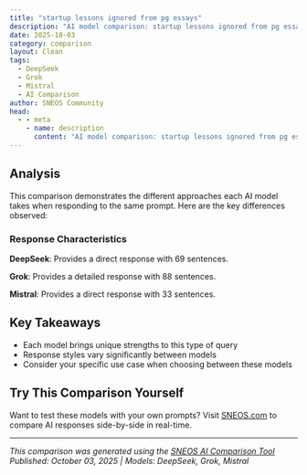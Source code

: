 ```yaml
---
title: "startup lessons ignored from pg essays"
description: "AI model comparison: startup lessons ignored from pg essays..."
date: 2025-10-03
category: comparison
layout: Clean
tags:
  - DeepSeek
  - Grok
  - Mistral
  - AI Comparison
author: SNEOS Community
head:
  - - meta
    - name: description
      content: "AI model comparison: startup lessons ignored from pg essays..."
---
```


<ChatComparison
  title="startup lessons ignored from pg essays"
  prompt="startup lessons ignored from pg essays"
  :responses='{"DeepSeek": "Of course. This is a fantastic exercise. Paul Graham\u0027s essays are a cornerstone of startup wisdom, but their true power is revealed not in reading them, but in *applying* their lessons. Founders often intellectually agree with the points while behaviorally ignoring them, usually because the lessons run counter to human nature.\n\nHere are the most commonly ignored lessons from PG\u0027s essays, and *why* they\u0027re so hard to follow.\n\n### 1. \u0022Do Things That Don\u0027t Scale\u0022 (The Manual Labor Fallacy)\n* **The Lesson:** In the earliest days, you should recruit users manually and do wildly inefficient things to make them happy. This is the only way to truly understand their needs and create a product they love.\n* **Why It\u0027s Ignored:** It feels like a distraction from \u0022real work\u0022 (coding, building infrastructure). Founders, especially technical ones, want to build a system that scales from day one. They fear being overwhelmed if they get traction without scalable processes in place. It\u0027s also emotionally taxing and feels menial.\n* **The Consequence:** They build a \u0022scalable\u0022 product that nobody wants. They miss the crucial, nuanced feedback that comes from manually onboarding users, handling their support queries, and hearing their complaints directly. The product remains generic and fails to achieve true product-market fit.\n\n### 2. \u0022It\u0027s Better to Have 100 People Who Love You Than a Million Who Kinda Like You\u0022 (The Vanity Metric Trap)\n* **The Lesson:** Depth of engagement is infinitely more important than breadth in the beginning. A small group of fanatical users is the signal of a strong foundation.\n* **Why It\u0027s Ignored:** Vanity metrics (total downloads, registered users, page views) are easy to report to investors and peers. They provide a quick ego boost. Focusing on a tiny, niche group can feel like you\u0027re building something small and insignificant. The fear is \u0022what if this is all we ever have?\u0022\n* **The Consequence:** Startups optimize for the wrong things\u2014shallow growth hacks instead of profound value. They end up with a leaky bucket: a high volume of sign-ups but no real engagement or loyalty, making the business unsustainable.\n\n### 3. \u0022The Top Idea in Your Mind\u0022 (The Distraction Problem)\n* **The Lesson:** Your best work will be on the problem that is consistently at the top of your mind. You should structure your life to keep the most important startup problems in that slot.\n* **Why It\u0027s Ignored:** Founders are bombarded with \u0022urgent but unimportant\u0022 tasks: investor emails, administrative paperwork, recruiting, PR opportunities, and conference invites. These tasks provide a false sense of productivity. Deep, unstructured thinking about the core problem feels unproductive in comparison.\n* **The Consequence:** The startup becomes reactive. It drifts, chasing opportunities and putting out fires, but never makes the fundamental, breakthrough improvements to its product or strategy. The competition that *is* thinking deeply pulls ahead.\n\n### 4. \u0022Default Alive or Default Dead?\u0022 (The Runway Delusion)\n* **The Lesson:** You should know at all times whether you are \u0022default alive\u0022 (on a path to profitability before you run out of cash) or \u0022default dead\u0022 (on a path to failure without some change).\n* **Why It\u0027s Ignored:** It\u0027s terrifying to confront this math. Founders are optimistic by nature and assume a future fundraise is a certainty. They burn cash on hiring and marketing, believing it will accelerate growth enough to attract the next round. Doing the math feels like admitting a lack of faith.\n* **The Consequence:** A sudden, panicked crisis when fundraising doesn\u0027t materialize. They are forced to make desperate, often fatal cuts (e.g., firing good people they never should have hired) instead of making calm, strategic adjustments months earlier.\n\n### 5. \u0022Write Simply\u0022 (The Obscurity Mask)\n* **The Lesson:** If you cannot explain your business clearly and concisely, it\u0027s a sign you don\u0027t understand it yourself. Muddled writing reflects muddled thinking.\n* **Why It\u0027s Ignored:** Founders often use jargon and complex language to sound more impressive or to mask the fact that their idea is not yet well-defined. They fear that a simple description will make their idea seem trivial or easy to copy.\n* **The Consequence:** They fail to recruit the best people, confuse early adopters, and get passed over by investors who can\u0027t figure out what they do. A simple, compelling narrative is a massive competitive advantage that they forgo.\n\n### 6. \u0022The Power of the Marginal User\u0022 (The Loudest Voice Fallacy)\n* **The Lesson:** Pay the most attention to the users who are *just* adopting your product, not necessarily your loudest or most demanding existing users. They represent the path to growth.\n* **Why It\u0027s Ignored:** It\u0027s human nature to cater to the squeaky wheel. Your earliest users feel like family, and their feedback is loud and specific. Ignoring them feels like a betrayal. The needs of the hypothetical \u0022next user\u0022 are abstract and silent.\n* **The Consequence:** The product becomes over-optimized for a small, insular group of power users. It becomes more complex and less accessible to the broader market, ultimately capping its growth.\n\n### 7. \u0022How to Lose\u0022 (The Death by a Thousand Cuts)\n* **The Lesson:** Startups don\u0027t usually die from one catastrophic blow. They die from a slow accumulation of demoralizing setbacks, technical debt, and internal disputes that drain the founders\u0027 will to continue.\n* **Why It\u0027s Ignored:** Founders are prepared for a dramatic, movie-style failure. They are not prepared for the slow, grinding exhaustion of a startup that is neither a roaring success nor an obvious failure. It\u0027s easier to blame a single event than to admit to a gradual loss of conviction.\n* **The Consequence:** Founders give up when they could have persevered. They don\u0027t recognize that the real battle is a psychological one against their own declining morale and the accumulation of small, unaddressed problems.\n\n### The Common Thread: The Conflict with Instinct\n\nUltimately, these lessons are ignored because they require founders to act *counter-intuitively*:\n\n* **Inefficiency over Scalability**\n* **Depth over Breadth**\n* **Focus over Reactivity**\n* **Pragmatic Pessimism over Blind Optimism**\n* **Clarity over Complexity**\n* **The Future User over the Loudest User**\n* **Psychological Stamina over Dramatic Heroism**\n\nThe startups that succeed are not the ones who have read the essays, but the ones who have the courage and discipline to live by their uncomfortable truths.", "Grok": "Paul Graham (PG), a co-founder of Y Combinator and a prolific essayist, has written extensively on startups, entrepreneurship, and life lessons. Many of his insights are considered gospel in the startup community, yet some lessons from his essays are frequently ignored or misunderstood by founders. Below are key lessons from PG\u0027s essays that startups often overlook, along with explanations of why they are ignored and their potential consequences:\n\n---\n\n### 1. **Focus on a Niche and Solve a Real Problem (\u0022Do Things That Don\u0027t Scale\u0022)**\n - **Lesson:** In his essay *\u0022Do Things That Don\u0027t Scale,\u0022* PG emphasizes the importance of starting with a small, specific niche and solving a real, painful problem for a few users before scaling. He argues that early-stage startups should prioritize manual, unscalable processes to deeply understand their users and build something they truly need.\n - **Why It\u0027s Ignored:** Many founders are seduced by the idea of building for a massive market from day one. They focus on shiny, scalable tech or broad ideas rather than narrowing down to a specific problem. This often stems from the fear of \u0022missing out\u0022 on a bigger opportunity or pressure from investors to think big.\n - **Consequence:** Startups that skip this step often build products that lack product-market fit. Without a deep connection to a small group of users, they struggle to iterate effectively and end up with solutions that don\u2019t resonate with anyone.\n\n---\n\n### 2. **Build Something People Want (\u0022How to Get Startup Ideas\u0022)**\n - **Lesson:** In *\u0022How to Get Startup Ideas,\u0022* PG stresses that the best startup ideas come from noticing problems in your own life or in the lives of people around you. The goal is to build something people *want,* not something you think they *should* want. He advises founders to \u0022live in the future\u0022 by adopting cutting-edge technologies or trends early to spot opportunities.\n - **Why It\u0027s Ignored:** Founders often chase trends or copy existing successful startups without understanding the underlying user need. They may also over-rely on market research or abstract ideation rather than personal experience or direct user feedback.\n - **Consequence:** Products built without a genuine understanding of user desires often fail to gain traction. Founders waste time and resources on ideas that sound good on paper but don\u2019t address real pain points.\n\n---\n\n### 3. **Speed Over Perfection (\u0022The 18 Mistakes That Kill Startups\u0022)**\n - **Lesson:** In *\u0022The 18 Mistakes That Kill Startups,\u0022* PG lists \u0022not making something users want\u0022 and \u0022being too slow\u0022 as critical errors. He advocates for rapid iteration\u2014launching early, even if the product is imperfect, and improving based on user feedback. Speed is a competitive advantage in the early stages.\n - **Why It\u0027s Ignored:** Many founders fall into the trap of perfectionism, spending too much time polishing their product or waiting for the \u0022right moment\u0022 to launch. This often stems from fear of failure or criticism, or a belief that they need to compete with established players on polish rather than innovation.\n - **Consequence:** Delaying launch means missing out on critical user feedback and market validation. Competitors who move faster can capture the market, and the startup risks running out of runway before gaining traction.\n\n---\n\n### 4. **Avoid Premature Scaling (\u0022Do Things That Don\u0027t Scale\u0022)**\n - **Lesson:** Also in *\u0022Do Things That Don\u0027t Scale,\u0022* PG warns against scaling too early\u2014whether it\u2019s hiring a large team, spending on marketing, or building infrastructure before validating the core idea with a small user base. Scaling should only happen once you\u2019ve nailed the product and user demand.\n - **Why It\u0027s Ignored:** Founders often feel pressure to scale quickly to impress investors, attract talent, or keep up with competitors. The startup narrative of \u201Cgrowth at all costs\u201D perpetuated by media and some VCs fuels this mindset.\n - **Consequence:** Premature scaling leads to wasted resources, bloated teams, and operational chaos. Without a validated product or business model, scaling just amplifies problems, often leading to burnout or failure.\n\n---\n\n### 5. **Pick the Right Co-Founders (\u0022The 18 Mistakes That Kill Startups\u0022)**\n - **Lesson:** PG highlights choosing the wrong co-founders as one of the top reasons startups fail. In *\u0022The 18 Mistakes That Kill Startups,\u0022* he advises founders to partner with people who are competent, committed, and share the same vision. Co-founder disputes can kill a company faster than market challenges.\n - **Why It\u0027s Ignored:** Founders often rush into partnerships based on convenience (e.g., friends or family) or complementary skills without assessing long-term compatibility, work ethic, or alignment on goals. Some solo founders also avoid finding co-founders altogether due to trust issues or overconfidence.\n - **Consequence:** Misaligned co-founders can lead to conflict, wasted time, and even legal battles. A lack of complementary skills or commitment can stall progress, while solo founders may struggle under the burden of doing everything alone.\n\n---\n\n### 6. **Don\u2019t Ignore the Importance of Location (\u0022Cities and Ambition\u0022)**\n - **Lesson:** In *\u0022Cities and Ambition,\u0022* PG discusses how the environment you\u2019re in shapes your startup\u2019s trajectory. Being in a hub like Silicon Valley, where talent, investors, and ambition are concentrated, can significantly boost your chances of success compared to being in a less startup-friendly area.\n - **Why It\u0027s Ignored:** Founders often stay in their hometowns due to comfort, cost, or personal ties, underestimating the value of being in a startup ecosystem. Some also believe that remote work or online networks can fully replicate the benefits of physical proximity.\n - **Consequence:** Startups outside major hubs may struggle with access to talent, mentorship, and funding opportunities. They miss out on the serendipitous connections and cultural osmosis that come from being surrounded by other ambitious founders.\n\n---\n\n### 7. **Understand the Power of Persistence (\u0022Before the Startup\u0022)**\n - **Lesson:** In *\u0022Before the Startup,\u0022* PG emphasizes that persistence is often the deciding factor in a startup\u2019s success. Founders must be ready to endure uncertainty, rejection, and failure while continuing to push forward. Startups are a long game, not a quick win.\n - **Why It\u0027s Ignored:** The media often glorifies overnight success stories, leading founders to expect quick results. Many give up when they encounter inevitable setbacks, underestimating the grit required to build a company.\n - **Consequence:** Quitting too early prevents founders from iterating and finding the right path. Startups that could have succeeded with persistence die prematurely, while those who push through often find ways to pivot or improve.\n\n---\n\n### 8. **Don\u2019t Overvalue Ideas, Focus on Execution (\u0022Ideas for Startups\u0022)**\n - **Lesson:** In *\u0022Ideas for Startups,\u0022* PG argues that ideas are overrated\u2014execution matters far more. A mediocre idea executed well can succeed, while a brilliant idea poorly executed will fail. He also notes that good ideas often seem obvious in hindsight.\n - **Why It\u0027s Ignored:** Founders often obsesses over protecting their \u201Cunique\u201D idea or spend too much time brainstorming instead of building and testing. There\u2019s a misconception that the idea itself is the key to success rather than the team\u2019s ability to execute.\n - **Consequence:** Overvaluing ideas leads to secrecy, delays in launching, and a lack of feedback. Meanwhile, competitors who focus on execution can overtake by delivering value faster.\n\n---\n\n### 9. **Don\u2019t Underestimate the Importance of Sales (\u0022The Other Half of \u0027Artists Ship\u0027\u0022)**\n - **Lesson:** In various essays, including mentions in *\u0022The 18 Mistakes That Kill Startups,\u0022* PG notes that many technical founders neglect sales and marketing, assuming a great product will sell itself. Startups need someone on the team who\u2019s comfortable with selling, even if it\u2019s not glamorous.\n - **Why It\u0027s Ignored:** Tech-focused founders often view sales as secondary or \u201Cdirty work\u201D compared to product development. They may also lack the skills or confidence to pitch effectively and avoid hiring for sales roles early on.\n - **Consequence:** Even the best products fail if no one knows about them or buys them. Without a focus on sales, startups struggle to generate revenue and attract users, stalling growth.\n\n---\n\n### 10. **Avoid Dependency on Fundraising (\u0022Fundraising Survival Guide\u0022)**\n - **Lesson:** In *\u0022Fundraising Survival Guide,\u0022* PG warns against becoming overly reliant on fundraising as a measure of success. Raising money is a means, not an end, and startups should focus on building a sustainable business rather than chasing investor validation.\n - **Why It\u0027s Ignored:** The startup culture often equates funding rounds with success, and founders feel pressure to raise large sums to signal credibility. Some also use funding as a crutch to delay hard decisions about profitability.\n - **Consequence:** Over-reliance on fundraising can lead to loss of control (via dilution), misaligned priorities, and pressure to scale before the business is ready. Bootstrapped or lean startups often outperform overfunded ones by focusing on real growth metrics.\n\n---\n\n### Why These Lessons Are Ignored (Broad Themes)\n1. **Cultural Narratives:** Media and VC-driven stories about \u201Cunicorn\u201D startups create unrealistic expectations of quick success, massive funding, and broad market domination.\n2. **Founder Ego/Fear:** Fear of failure, overconfidence in one\u2019s idea, or discomfort with unglamorous tasks like sales leads to ignoring practical advice.\n3. **Misaligned Incentives:** Pressure from investors or peers to scale fast or raise money can distract from foundational work like validating ideas or focusing on users.\n4. **Lack of Experience:** Many first-time founders don\u2019t yet have the perspective to appreciate PG\u2019s advice, learning these lessons only through painful trial and error.\n\n---\n\nBy revisiting Paul Graham\u2019s essays and internalizing these often-ignored lessons, founders can avoid common pitfalls and build startups with a stronger foundation for long", "Mistral": "Paul Graham, co-founder of Y Combinator, has written numerous essays that offer valuable insights for startups. However, some lessons from his essays are often ignored or overlooked. Here are a few key points that startups might miss:\n\n1. **Ideas vs. Execution**:\n - **Lesson Ignored**: Many founders focus too much on the idea and not enough on execution. Graham often emphasizes that the idea is just a starting point, and what really matters is how well you execute it.\n - **Essay Reference**: \u0022How to Get Startup Ideas\u0022\n\n2. **Market Size**:\n - **Lesson Ignored**: Startups often underestimate the importance of market size. A great product in a small market is less likely to succeed than a good product in a large market.\n - **Essay Reference**: \u0022Startup Ideas We\u0027d Like to Fund\u0022\n\n3. **Customer Focus**:\n - **Lesson Ignored**: Founders sometimes forget to focus on solving a real problem for customers. They get caught up in the technology or the novelty of their idea rather than addressing a genuine need.\n - **Essay Reference**: \u0022Do Things That Don\u0027t Scale\u0022\n\n4. **Revenue and Profitability**:\n - **Lesson Ignored**: There\u0027s a tendency to prioritize growth over profitability, especially in the early stages. While growth is important, ignoring revenue and profitability can lead to unsustainable business models.\n - **Essay Reference**: \u0022The Hardest Lessons for Startups to Learn\u0022\n\n5. **Team Dynamics**:\n - **Lesson Ignored**: The importance of a strong, cohesive founding team is often overlooked. Conflicts within the team can derail a startup faster than any external challenge.\n - **Essay Reference**: \u0022The 18 Mistakes That Kill Startups\u0022\n\n6. **Iteration and Flexibility**:\n - **Lesson Ignored**: Startups need to be flexible and willing to pivot based on feedback and market conditions. Sticking rigidly to the original plan can be detrimental.\n - **Essay Reference**: \u0022The Hardest Lessons for Startups to Learn\u0022\n\n7. **Focus on Users**:\n - **Lesson Ignored**: Founders sometimes forget that the ultimate goal is to make something people want. They get sidetracked by features, technology, or competition.\n - **Essay Reference**: \u0022Make Something People Want\u0022\n\n8. **Fundraising Strategy**:\n - **Lesson Ignored**: Many startups rush into fundraising without a clear strategy or understanding of what investors are looking for. They often overlook the importance of traction and a compelling narrative.\n - **Essay Reference**: \u0022How to Raise Money\u0022\n\n9. **Competitive Landscape**:\n - **Lesson Ignored**: Understanding the competitive landscape is crucial. Ignoring competitors or assuming they won\u0027t adapt can be a fatal mistake.\n - **Essay Reference**: \u0022The Hardest Lessons for Startups to Learn\u0022\n\n10. **Long-Term Vision**:\n - **Lesson Ignored**: While short-term goals are important, having a long-term vision and aligning daily actions with that vision is often overlooked.\n - **Essay Reference**: \u0022The Hardest Lessons for Startups to Learn\u0022\n\nBy revisiting these essays and focusing on these often-ignored lessons, startups can improve their chances of success."}' 
  published-date="21:24"
/>

## Analysis

This comparison demonstrates the different approaches each AI model takes when responding to the same prompt. Here are the key differences observed:

### Response Characteristics

**DeepSeek**: Provides a direct response with 69 sentences. 

**Grok**: Provides a detailed response with 88 sentences. 

**Mistral**: Provides a direct response with 33 sentences. 

## Key Takeaways

- Each model brings unique strengths to this type of query
- Response styles vary significantly between models
- Consider your specific use case when choosing between these models

## Try This Comparison Yourself

Want to test these models with your own prompts? Visit [SNEOS.com](https://sneos.com) to compare AI responses side-by-side in real-time.

---

*This comparison was generated using the [SNEOS AI Comparison Tool](https://sneos.com)*
*Published: October 03, 2025 | Models: DeepSeek, Grok, Mistral*

